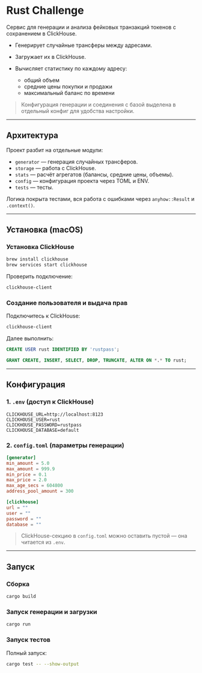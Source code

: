 # Rust Challenge

Сервис для генерации и анализа фейковых транзакций токенов с сохранением в
ClickHouse.

- Генерирует случайные трансферы между адресами.
- Загружает их в ClickHouse.
- Вычисляет статистику по каждому адресу:

  - общий объем
  - средние цены покупки и продажи
  - максимальный баланс по времени

> Конфигурация генерации и соединения с базой выделена в отдельный конфиг для
> удобства настройки.

---

## Архитектура

Проект разбит на отдельные модули:

- `generator` — генерация случайных трансферов.
- `storage` — работа с ClickHouse.
- `stats` — расчёт агрегатов (балансы, средние цены, объемы).
- `config` — конфигурация проекта через TOML и ENV.
- `tests` — тесты.

Логика покрыта тестами, вся работа с ошибками через `anyhow::Result` и
`.context()`.

---

## Установка (macOS)

### Установка ClickHouse

```bash
brew install clickhouse
brew services start clickhouse
```

Проверить подключение:

```bash
clickhouse-client
```

### Создание пользователя и выдача прав

Подключитесь к ClickHouse:

```bash
clickhouse-client
```

Далее выполнить:

```sql
CREATE USER rust IDENTIFIED BY 'rustpass';

GRANT CREATE, INSERT, SELECT, DROP, TRUNCATE, ALTER ON *.* TO rust;
```

---

## Конфигурация

### 1. `.env` (доступ к ClickHouse)

```env
CLICKHOUSE_URL=http://localhost:8123
CLICKHOUSE_USER=rust
CLICKHOUSE_PASSWORD=rustpass
CLICKHOUSE_DATABASE=default
```

### 2. `config.toml` (параметры генерации)

```toml
[generator]
min_amount = 5.0
max_amount = 999.9
min_price = 0.1
max_price = 2.0
max_age_secs = 604800
address_pool_amount = 300

[clickhouse]
url = ""
user = ""
password = ""
database = ""
```

> ClickHouse-секцию в `config.toml` можно оставить пустой — она читается из
> `.env`.

---

## Запуск

### Сборка

```bash
cargo build
```

### Запуск генерации и загрузки

```bash
cargo run
```

### Запуск тестов

Полный запуск:

```bash
cargo test -- --show-output
```
